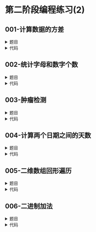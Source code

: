 # 第二阶段编程练习(2)

## **001-计算数据的方差**
<details>

<summary>
题目
</summary>

### **题目描述**

读入一组大小为n(n<=10010)个样本数据（双精度浮点数），求他们的均值E和方差D。

### **关于输入**

第一个整数为n，剩余n个双精度浮点数为样本数据。

### **关于输出**

输出为一行，均值E和方差D，两数之间用一个空格分隔，精确到小数点后5位。

### **例子输入**

```
4
1
2
3
2
```

### **例子输出**

```
2.00000 0.50000
```

### **提示信息**

方差的计算公式为：$D=S^2=\cfrac{1}{n}\left[\left(x_1-\bar{x}\right)^2+\left(x_2-\bar{x}\right)^2+\cdots+\left(x_n-\bar{x}\right)^2\right]$

</details>

<details>

<summary>
代码
</summary>

```c++
#include <iostream>
using namespace std;
int main(){
    int n;cin >> n;
    double a[n]{0};
    double aver{0};
    for(int i{0};i<n;i++){
        cin >> a[i];
        aver+=a[i];
    }
    aver/=n;
    cout.precision(5);
    cout << fixed;
    cout << aver << ' ';
    double d{0};
    for(int i{0};i<n;i++){
        d+=(a[i]-aver)*(a[i]-aver);
    }
    d/=n;
    cout << d;
    return 0;
}
```

</details>

## **002-统计字母和数字个数**
<details>

<summary>
题目
</summary>

### **题目描述**

药学院附属小学于2018年将编程正式加入校园课程，要求所有课程均要结合编程进行教学，于是，老师药驰盖给同学们布置了一道家庭作业，要求利用编程，统计出一串乱码中的大写字母个数，小写字母个数以及数字个数，但药老师自己不会编程，所以麻烦你帮忙写一份作为标准答案。

### **关于输入**

一行长度为n的英文字母（0 < n <=256）

### **关于输出**

一行，大写字母个数，小写字母个数以及数字个数，均为整数，两数之间用一个空格隔开

### **例子输入**

```
AbCdEf gHiJkL 123456
```

### **例子输出**

```
6 6 6
```

### **提示信息**

输入的乱码中包含空格

</details>

<details>

<summary>
代码
</summary>

```c++
#include <iostream>
using namespace std;
int main(){
    string str;
    getline(cin,str);
    int a{0},b{0},c{0};
    for(int i{0};i<str.size();i++){
        if(str[i]>='A'&&str[i]<='Z')a++;
        else if(str[i]>='a'&&str[i]<='z')b++;
        else if(str[i]>='0'&&str[i]<='9')c++;
    }
    cout << a << ' ' << b << ' ' << c;
    return 0;
}
```

</details>

## **003-肿瘤检测**
<details>

<summary>
题目
</summary>

### **题目描述**

一张CT扫描的灰度图像可以用一个N*N（0< N< 100）的矩阵描述，矩阵上的每个点对应一个灰度值（整数），其取值范围是0-255。我们假设给定的图像中有且只有一个肿瘤。在图上监测肿瘤的方法如下：如果某个点对应的灰度值小于等于50，则这个点在肿瘤上，否则不在肿瘤上。我们把在肿瘤上的点的数目加起来，就得到了肿瘤在图上的面积。任何在肿瘤上的点，如果它是图像的边界或者它的上下左右四个相邻点中至少有一个是非肿瘤上的点，则该点称为肿瘤的边界点。肿瘤的边界点的个数称为肿瘤的周长。现在给定一个图像，要求计算其中的肿瘤的面积和周长。

### **关于输入**

输入第一行包含一个正整数N (0< N< 100) 表示图像的大小；接下来N行，每行包含图像的一行。图像的一行用N个整数表示（所有整数大于等于0，小于等于255），两个整数之间用一个空格隔开。

### **关于输出**

输出只有一行，该行包含两个正整数，分别为给定图像中肿瘤的面积和周长，用一个空格分开。

### **例子输入**

```
6
99 99 99 99 99 99
99 99 99 50 99 99
99 99 49 49 50 51
99 50 20 25 52 99
40 50 99 99 99 99
99 99 99 99 99 99
```

### **例子输出**

```
9 8
```

### **提示信息**

pass

</details>

<details>

<summary>
代码
</summary>

```c++
#include <iostream>
using namespace std;
int main(){
    int n;cin >> n;
    int a[n][n];
    int flag[n][n];
    for(int i{0};i<n;i++){
        for(int j{0};j<n;j++){
            cin >> a[i][j];
            flag[i][j]=0;
        }
    }
    int s{0},c{0};
    for(int i{0};i<n;i++){
        for(int j{0};j<n;j++){
            if(a[i][j]<=50){
                s++;
                if(i<n-1&&a[i+1][j]>50)flag[i][j]=1;
                if(i>0&&a[i-1][j]>50)flag[i][j]=1;
                if(j<n-1&&a[i][j+1]>50)flag[i][j]=1;
                if(j>0&&a[i][j-1]>50)flag[i][j]=1;
                if(i==0||j==0||i==n-1||j==n-1)flag[i][j]=1;
            }
        }
    }
    for(int i{0};i<n;i++){
        for(int j{0};j<n;j++){
            if(flag[i][j])c++;
        }
    }
    cout << s << ' ' << c;
    return 0;
}
```

</details>

## **004-计算两个日期之间的天数**
<details>

<summary>
题目
</summary>

### **题目描述**

给定两个年月日，计算之间的天数.\
比如2010-1-1和2010-1-3 之间差2天。\
year=1,2,...,3000.\
补充：\
闰年是：(year % 4 == 0 && year % 100 != 0) || (year % 400 == 0)，\
闰年的2月份有29天。

### **关于输入**

第一行\
startYear startMonth startDay\
第二行\
endYear endMonth endDay

### **关于输出**

输出只有一行是两个日期之间的天数

### **例子输入**

```
2008 1 1
2009 1 1
```

### **例子输出**

```
366
```

### **提示信息**

pass

</details>

<details>

<summary>
代码
</summary>

```c++
#include <iostream>
using namespace std;
int run_year(int year);
int main(){
    int y1,y2,m1,m2,d1,d2;
    cin >> y1 >> m1 >> d1
    >> y2 >> m2 >> d2;
    int day_cnt[12]{31,28,31,30,31,30,31,31,30,31,30,31};
    int y1_pass{0},y2_pass{0};
    for(int i=0;i<m1-1;i++)y1_pass+=day_cnt[i];
    y1_pass+=d1;
    for(int i=0;i<m2-1;i++)y2_pass+=day_cnt[i];
    y2_pass+=d2;
    int result{0};
    for(int i{y1+1};i<y2;i++){
        result+=365;
        result+=run_year(i);
    }
    if(y1<y2){
        result+=y2_pass;
        if(run_year(y2)&&m2>=3)result++;
        result+=365-y1_pass;
        if(run_year(y1)&&!(m1==2&&d1==29))result++;
    }
    else result=y2_pass-y1_pass;
    cout << result;
    return 0;
}
int run_year(int year){
    if((year%4==0&&year%100!=0)||(year%400==0))return 1;
    else return 0;
}
```

</details>

## **005-二维数组回形遍历**
<details>

<summary>
题目
</summary>

### **题目描述**

给定一个row行col列的整数数组array，要求从array[0][0]元素开始，按回形从外向内顺时针顺序遍历整个数组。如图所示：\
![avatar](https://github.com/DylanWRh/Introduction-to-Computation-A/blob/main/imgs/cir.gif)

### **关于输入**

输入的第一行上有两个整数，依次为row和col。\
余下有row行，每行包含col个整数，构成一个二维整数数组。\
（注：输入的row和col保证0<row<100, 0<col<100）

### **关于输出**

按遍历顺序输出每个整数。每个整数占一行。

### **例子输入**

```
4 4
 1  2  3 4
12 13 14 5
11 16 15 6
10  9  8 7
```

### **例子输出**

```
1
2
3
4
5
6
7
8
9
10
11
12
13
14
15
16
```

### **提示信息**

pass

</details>

<details>

<summary>
代码
</summary>

```c++
#include <iostream>
using namespace std;
int main(){
    int c,r;cin >> r >> c;
    int a[r][c];
    for(int i{0};i<r;i++){
        for(int j{0};j<c;j++)cin >> a[i][j];
    }
    int i_cur{0},j_cur{-1};
    int i_reverse{1},j_reverse{1};
    int i_length{r-1},j_length{c};
    int k{0};
    while(k<r*c){
        for(int j{0};j<j_length;j++){
            k++;
            j_cur+=j_reverse;
            cout << a[i_cur][j_cur] << endl;
        }
        j_reverse*=-1;
        j_length--;
        for(int i{0};i<i_length;i++){
            k++;
            i_cur+=i_reverse;
            cout << a[i_cur][j_cur] << endl;
        }
        i_reverse*=-1;
        i_length--;
    }
    return 0;
}
```

</details>

## **006-二进制加法**
<details>

<summary>
题目
</summary>

### **题目描述**

给定两个二进制数 a 和 b ，计算 a + b 之和，输出和的二进制表示。

### **关于输入**

输入有 2n + 1 行，第一行是 n，其余2n行，每两行一组，第一行是二进制数 a，第二行是二进制数 b；a 和 b 都大于 0 且不含前导 0 ，a、b 的位数不超过 100 位。

### **关于输出**

输出 n 行 a + b 的结果，用二进制表示。

### **例子输入**

```
2
1110011
11111111000
1010101
101010
```

### **例子输出**

```
100001101011
1111111
```

### **提示信息**

对 n 的取值没有特别的限制，只需要保证 n 是自然数即可。

</details>

<details>

<summary>
代码
</summary>

```c++
#include <iostream>
using namespace std;
int main(){
    int n;cin>>n;
    string ch;
    getline(cin,ch);
    for(int i{0};i<n;i++){
        string str1,str2;
        getline(cin,str1);
        getline(cin,str2);
        int a[110]{0},b[110]{0},result[110]{0};
        for(int j{0};j<str1.size();j++)a[j]=str1[str1.size()-j-1]-'0';
        for(int j{0};j<str2.size();j++)b[j]=str2[str2.size()-j-1]-'0';
        for(int j{0};j<110;j++){
            result[j]+=a[j]+b[j];
            if(result[j]>=2){
                result[j+1]+=result[j]/2;
                result[j]%=2;
            }
        }
        int temp{0};
        for(int j{109};j>=0;j--){
            if(result[j]==1){
                temp=j;
                break;
            }
        }
        for(int j{temp};j>=0;j--)cout << result[j];
        cout << endl;
    }
    return 0;
}
```

</details>
